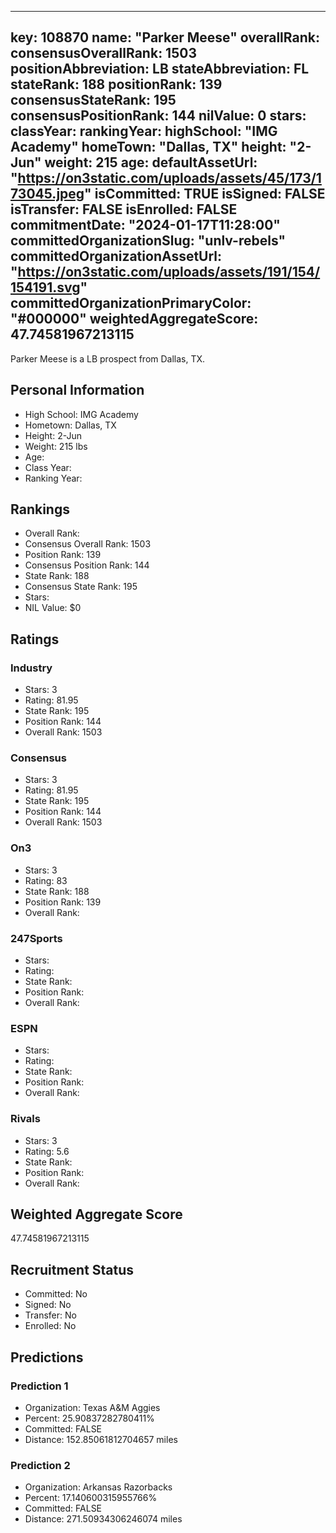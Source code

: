 ---
  key: 108870
  name: "Parker Meese"
  overallRank: 
  consensusOverallRank: 1503
  positionAbbreviation: LB
  stateAbbreviation: FL
  stateRank: 188
  positionRank: 139
  consensusStateRank: 195
  consensusPositionRank: 144
  nilValue: 0
  stars: 
  classYear: 
  rankingYear: 
  highSchool: "IMG Academy"
  homeTown: "Dallas, TX"
  height: "2-Jun"
  weight: 215
  age: 
  defaultAssetUrl: "https://on3static.com/uploads/assets/45/173/173045.jpeg"
  isCommitted: TRUE
  isSigned: FALSE
  isTransfer: FALSE
  isEnrolled: FALSE
  commitmentDate: "2024-01-17T11:28:00"
  committedOrganizationSlug: "unlv-rebels"
  committedOrganizationAssetUrl: "https://on3static.com/uploads/assets/191/154/154191.svg"
  committedOrganizationPrimaryColor: "#000000"
  weightedAggregateScore: 47.74581967213115
  ---
  
  Parker Meese is a LB prospect from Dallas, TX.
  
  ## Personal Information
  - High School: IMG Academy
  - Hometown: Dallas, TX
  - Height: 2-Jun
  - Weight: 215 lbs
  - Age: 
  - Class Year: 
  - Ranking Year: 
  
  ## Rankings
  - Overall Rank: 
  - Consensus Overall Rank: 1503
  - Position Rank: 139
  - Consensus Position Rank: 144
  - State Rank: 188
  - Consensus State Rank: 195
  - Stars: 
  - NIL Value: $0
  
  ## Ratings
  
  ### Industry
  - Stars: 3
  - Rating: 81.95
  - State Rank: 195
  - Position Rank: 144
  - Overall Rank: 1503
  
  ### Consensus
  - Stars: 3
  - Rating: 81.95
  - State Rank: 195
  - Position Rank: 144
  - Overall Rank: 1503
  
  ### On3
  - Stars: 3
  - Rating: 83
  - State Rank: 188
  - Position Rank: 139
  - Overall Rank: 
  
  ### 247Sports
  - Stars: 
  - Rating: 
  - State Rank: 
  - Position Rank: 
  - Overall Rank: 
  
  ### ESPN
  - Stars: 
  - Rating: 
  - State Rank: 
  - Position Rank: 
  - Overall Rank: 
  
  ### Rivals
  - Stars: 3
  - Rating: 5.6
  - State Rank: 
  - Position Rank: 
  - Overall Rank: 
  
  ## Weighted Aggregate Score
  47.74581967213115
  
  ## Recruitment Status
  - Committed: No
  - Signed: No
  - Transfer: No
  - Enrolled: No
  
  
  
  ## Predictions
  
  ### Prediction 1
  - Organization: Texas A&M Aggies
  - Percent: 25.90837282780411%
  - Committed: FALSE
  - Distance: 152.85061812704657 miles
  
  ### Prediction 2
  - Organization: Arkansas Razorbacks
  - Percent: 17.140600315955766%
  - Committed: FALSE
  - Distance: 271.50934306246074 miles
  